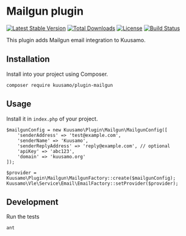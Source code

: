 Mailgun plugin
==============

[![Latest Stable Version](https://poser.pugx.org/kuusamo/plugin-mailgun/v)](//packagist.org/packages/kuusamo/plugin-mailgun)
[![Total Downloads](https://poser.pugx.org/kuusamo/plugin-mailgun/downloads)](//packagist.org/packages/kuusamo/plugin-mailgun)
[![License](https://poser.pugx.org/kuusamo/plugin-mailgun/license)](//packagist.org/packages/kuusamo/plugin-mailgun)
[![Build Status](https://app.travis-ci.com/kuusamo/plugin-mailgun.svg?branch=master&status=errored)](https://app.travis-ci.com/github/kuusamo/plugin-mailgun)

This plugin adds Mailgun email integration to Kuusamo.


Installation
------------

Install into your project using Composer.

    composer require kuusamo/plugin-mailgun


Usage
-----

Install it in `index.php` of your project.

    $mailgunConfig = new Kuusamo\Plugin\Mailgun\MailgunConfig([
        'senderAddress' => 'test@example.com',
        'senderName' => 'Kuusamo',
        'senderReplyAddress' => 'reply@example.com', // optional
        'apiKey' => 'abc123',
        'domain' => 'kuusamo.org'
    ]);

    $provider = Kuusamo\Plugin\Mailgun\MailgunFactory::create($mailgunConfig);
    Kuusamo\Vle\Service\Email\EmailFactory::setProvider($provider);


Development
-----------

Run the tests

    ant
